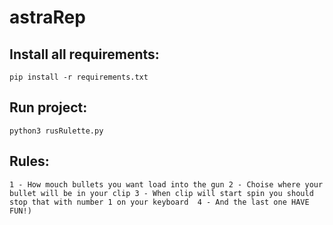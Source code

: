 # astraRep

## Install all requirements:

  `pip install -r requirements.txt`
  
## Run project:
  
  `python3 rusRulette.py`

## Rules:
  
  `
  1 - How mouch bullets you want load into the gun
  2 - Choise where your bullet will be in your clip
  3 - When clip will start spin you should stop that with number 1 on your keyboard 
  4 - And the last one HAVE FUN!)
  `
